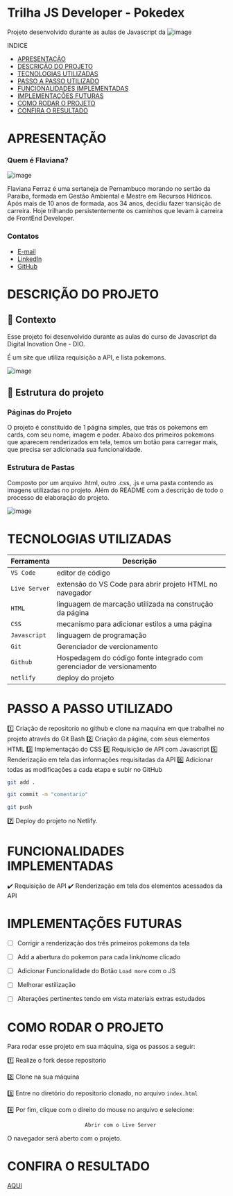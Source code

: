 # Trilha JS Developer - Pokedex

Projeto desenvolvido durante as aulas de Javascript da ![image](https://github.com/user-attachments/assets/a8052cb8-f32d-432a-9ed6-0ca0152bf885)



INDICE
- [APRESENTAÇÃO](#APRESENTAÇÃO)
- [DESCRIÇÃO DO PROJETO](#Descrição-Do-Projeto)
- [TECNOLOGIAS UTILIZADAS](#Tecnologias-Utilizadas)
- [PASSO A PASSO UTILIZADO](#Passo-A-Passo-Utilizado)
- [FUNCIONALIDADES IMPLEMENTADAS](#Funcionalidades-Implementadas)
- [IMPLEMENTAÇÕES FUTURAS](#Implementações-Futuras)
- [COMO RODAR O PROJETO](#Como-Rodar-O-Projeto)
- [CONFIRA O RESULTADO ](#Confira-O-Resultado)


# APRESENTAÇÃO

### Quem é Flaviana?

![image](https://github.com/FlavianaFXT/ProjetoFinal-reprograma/assets/113718720/1e13d5e7-b1b4-4701-a689-ec293ec77ea1)

Flaviana Ferraz é uma sertaneja de Pernambuco morando no sertão da Paraiba, formada em Gestão Ambiental e Mestre em Recursos Hídricos. Após mais de 10 anos de formada, aos 34 anos, decidiu fazer transição de carreira. Hoje trilhando persistentemente os caminhos que levam à carreira de FrontEnd Developer.

### Contatos

- [E-mail](flaviferraz@yahoo.com.br)
- [LinkedIn](https://www.linkedin.com/in/flaviana-ferraz-frontend)
- [GitHub](https://github.com/flavianafxt)


# DESCRIÇÃO DO PROJETO

## 🧠 Contexto

Esse projeto foi desenvolvido durante as aulas do curso de Javascript da Digital Inovation One - DIO. 

É um site que utiliza requisição a API, e lista pokemons.


![image](https://github.com/user-attachments/assets/bea993df-517d-4e6d-9e43-9245919dc473)




## 🧠 Estrutura do projeto

### Páginas do Projeto

O projeto é constituído de 1 página simples, que trás os pokemons em cards, com seu nome, imagem e poder. Abaixo dos primeiros pokemons que aparecem renderizados em tela, temos um botão para carregar mais, que precisa ser adicionada sua funcionalidade.



### Estrutura de Pastas

Composto por um arquivo .html, outro .css, .js e uma pasta contendo as imagens utilizadas no projeto. Além do README com a descrição de todo o processo de elaboração do projeto.


![image](https://github.com/user-attachments/assets/4c5058d2-8d95-431a-beb1-22c67460ca79)




# TECNOLOGIAS UTILIZADAS

| Ferramenta | Descrição |
| --- | --- |
| `VS Code` | editor de código |
| `Live Server`| extensão do VS Code para abrir projeto HTML no navegador |
| `HTML` | linguagem de marcação utilizada na construção da página |
| `CSS` | mecanismo para adicionar estilos a uma página |
| `Javascript`|  linguagem de programação  |
| `Git` | Gerenciador de vercionamento |
| `Github` | Hospedagem do código fonte integrado com gerenciador de versionamento |
| `netlify` | deploy do projeto |



# PASSO A PASSO UTILIZADO

1️⃣ Criação de repositorio no github e clone na maquina em que trabalhei no projeto através do Git Bash
2️⃣ Criação da página, com seus elementos HTML
3️⃣ Implementação do CSS
4️⃣ Requisição de API com Javascript
5️⃣ Renderização em tela das informações requisitadas da API
6️⃣ Adicionar todas as modificações a cada etapa e subir no GitHub

 ```bash
 git add .
 ```
 ```bash
 git commit -m "comentario"
```
 ```bash
 git push
```

7️⃣ Deploy do projeto no Netlify.


# FUNCIONALIDADES IMPLEMENTADAS

✔️ Requisição de API
✔️ Renderização em tela dos elementos acessados da API


#  IMPLEMENTAÇÕES FUTURAS

- [ ] Corrigir a renderização dos três primeiros pokemons da tela
- [ ] Add a abertura do pokemon para cada link/nome clicado
- [ ] Adicionar Funcionalidade do Botão `Load more` com o JS
- [ ] Melhorar estilização
- [ ] Alterações pertinentes tendo em vista materiais extras estudados



# COMO RODAR O PROJETO

Para rodar esse projeto em sua máquina, siga os passos a seguir:

1️⃣ Realize o fork desse repositorio

2️⃣ Clone na sua máquina

3️⃣ Entre no diretório do repositorio clonado, no arquivo `index.html`

4️⃣ Por fim, clique com o direito do mouse no arquivo e selecione:
```bash
                         Abrir com o Live Server
```

O navegador será aberto com o projeto.


# CONFIRA O RESULTADO 

[AQUI](https://poke-dex-dio.netlify.app/)

